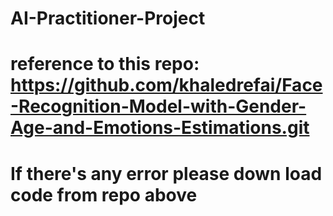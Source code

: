 # AI-Practitioner-Project
# reference to this repo: https://github.com/khaledrefai/Face-Recognition-Model-with-Gender-Age-and-Emotions-Estimations.git
# If there's any error please down load code from repo above
